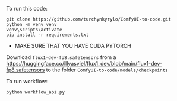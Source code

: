 To run this code:
```
git clone https://github.com/turchynkyrylo/ComfyUI-to-code.git
python -m venv venv
venv\Scripts\activate
pip install -r requirements.txt
```
- MAKE SURE THAT YOU HAVE CUDA PYTORCH

Download ```flux1-dev-fp8.safetensors``` from a https://huggingface.co/lllyasviel/flux1_dev/blob/main/flux1-dev-fp8.safetensors to the folder ```ComfyUI-to-code/models/checkpoints```

To run workflow:
```
python workflow_api.py
```
